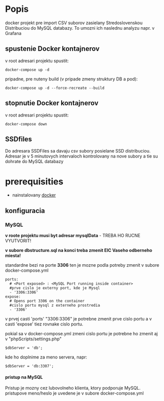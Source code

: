 # Popis

docker projekt pre import CSV suborov zasielany Stredoslovenskou Distribuciou do MySQL databazy.
To umozni ich naslednu analyzu napr. v Grafana

## spustenie Docker kontajnerov
v root adresari projektu spustit:

    docker-compose up -d

pripadne, pre nuteny build (v pripade zmeny struktury DB a pod):
    
    docker-compose up -d --force-recreate --build

## stopnutie Docker kontajnerov
v root adresari projektu spustit:

    docker-compose down
    
## SSDfiles 
Do adresara SSDFiles sa davaju csv subory posielane SSD distribuciou.
Adresar je v 5 minutovych intervaloch kontrolovany na nove subory a tie su dohrate do MySQL databazy


# prerequisities

- nainstalovany [docker](https://www.docker.com/)
## konfiguracia
### MySQL
**v roote projektu musi byt adresar mysqlData** - TREBA HO RUCNE VYUTVORIT!

**v subore dbstructure.sql na konci treba zmenit EIC Vaseho odberneho miesta!**

standardne bezi na porte **3306** ten je mozne podla potreby zmenit v subore docker-compose.yml 

    ports:
      # <Port exposed> : <MySQL Port running inside container>
      #prve cislo je externy port, kde je Mysql
      - '3306:3306'
    expose:
      # Opens port 3306 on the container
      #cislo portu mysql z externeho prostredia
      - '3306'

v prvej casti 'ports' "3306:3306" je potrebne zmenit prve cislo portu
a v casti 'expose' tiez rovnake cislo portu.

pokial sa v docker-compose.yml zmeni cislo portu je potrebne ho zmenit aj v "phpScripts/settings.php"
    
    $dbServer = 'db';

kde ho doplnime za meno servera, napr:

    $dbServer = 'db:3307';

#### pristup na MySQL
Pristup je mozny cez lubovolneho klienta, ktory podporuje MySQL. pristupove meno/heslo je uvedene je v subore docker-compose.yml 


